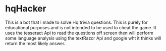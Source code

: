 # hqHacker

This is a bot that I made to solve Hq trivia questions. This is purely for educational
purposes and is not intended to be used to cheat the game. It uses the tesseract Api to read the questions off screen
then will perform some language analysis using the textRazor Api and google wht it thinks will return the most likely answer.
